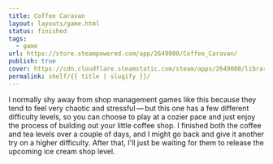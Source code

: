 ```yaml
---
title: Coffee Caravan
layout: layouts/game.html
status: finished
tags:
  - game
url: https://store.steampowered.com/app/2649080/Coffee_Caravan/
publish: true
cover: https://cdn.cloudflare.steamstatic.com/steam/apps/2649080/library_600x900_2x.jpg?t=1730897870
permalink: shelf/{{ title | slugify }}/
---
```

I normally shy away from shop management games like this because they tend to feel very chaotic and stressful — but this one has a few different difficulty levels, so you can choose to play at a cozier pace and just enjoy the process of building out your little coffee shop. I finished both the coffee and tea levels over a couple of days, and I might go back and give it another try on a higher difficulty. After that, I'll just be waiting for them to release the upcoming ice cream shop level.
